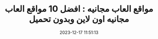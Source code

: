 ---
layout: post
title:  "مواقع العاب مجانيه : افضل 10 مواقع العاب مجانيه اون لاين وبدون تحميل"
date:   2023-12-17 11:51:13
categories: 
    - "شروحات"
image: /assets/posts/مواقع-العاب-مجانيه-افضل-10-مواقع-العاب-مجانيه-اون-لاين-وبدون-تحميل/thumbnail.webp
toc: true
---